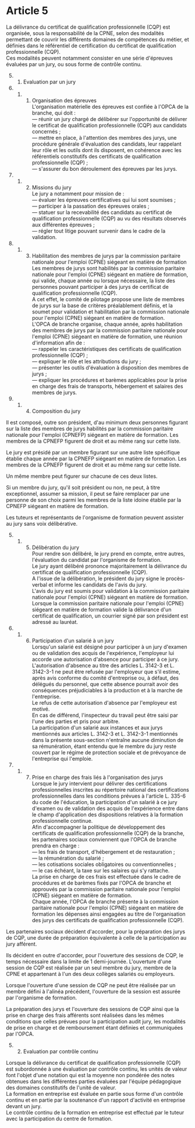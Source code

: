# Article 5

La délivrance du certificat de qualification professionnelle (CQP) est organisée, sous la responsabilité de la CPNE, selon des modalités permettant de couvrir les différents domaines de compétences du métier, et définies dans le référentiel de certification du certificat de qualification professionnelle (CQP).   
Ces modalités peuvent notamment consister en une série d'épreuves évaluées par un jury, ou sous forme de contrôle continu. 

5. 1. Evaluation par un jury 

5. 1. 1. Organisation des épreuves   
L'organisation matérielle des épreuves est confiée à l'OPCA de la branche, qui doit :   
― réunir un jury chargé de délibérer sur l'opportunité de délivrer le certificat de qualification professionnelle (CQP) aux candidats concernés ;   
― mettre en place, à l'attention des membres des jurys, une procédure générale d'évaluation des candidats, leur rappelant leur rôle et les outils dont ils disposent, en cohérence avec les référentiels constitutifs des certificats de qualification professionnelle (CQP) ;   
― s'assurer du bon déroulement des épreuves par les jurys.   
5. 1. 2. Missions du jury   
Le jury a notamment pour mission de :   
― évaluer les épreuves certificatives qui lui sont soumises ;   
― participer à la passation des épreuves orales ;   
― statuer sur la recevabilité des candidats au certificat de qualification professionnelle (CQP) au vu des résultats observés aux différentes épreuves ;   
― régler tout litige pouvant survenir dans le cadre de la validation.   
5. 1. 3. Habilitation des membres de jurys par la commission paritaire nationale pour l'emploi (CPNE) siégeant en matière de formation   
Les membres de jurys sont habilités par la commission paritaire nationale pour l'emploi (CPNE) siégeant en matière de formation, qui valide, chaque année ou lorsque nécessaire, la liste des personnes pouvant participer à des jurys de certificat de qualification professionnelle (CQP).  
A cet effet, le comité de pilotage propose une liste de membres de jurys sur la base de critères préalablement définis, et la soumet pour validation et habilitation par la commission nationale pour l'emploi (CPNE) siégeant en matière de formation.  
L'OPCA de branche organise, chaque année, après habilitation des membres de jurys par la commission paritaire nationale pour l'emploi (CPNE) siégeant en matière de formation, une réunion d'information afin de :   
― rappeler les caractéristiques des certificats de qualification professionnelle (CQP) ;   
― expliquer le rôle et les attributions du jury ;   
― présenter les outils d'évaluation à disposition des membres de jurys ;   
― expliquer les procédures et barèmes applicables pour la prise en charge des frais de transports, hébergement et salaires des membres de jurys.   
5. 1. 4. Composition du jury 

Il est composé, outre son président, d'au minimum deux personnes figurant sur la liste des membres de jurys habilités par la commission paritaire nationale pour l'emploi (CPNEFP) siégeant en matière de formation. Les membres de la CPNEFP figurent de droit et au même rang sur cette liste. 

Le jury est présidé par un membre figurant sur une autre liste spécifique établie chaque année par la CPNEFP siégeant en matière de formation. Les membres de la CPNEFP figurent de droit et au même rang sur cette liste. 

Un même membre peut figurer sur chacune de ces deux listes. 

Si un membre du jury, qu'il soit président ou non, ne peut, à titre exceptionnel, assumer sa mission, il peut se faire remplacer par une personne de son choix parmi les membres de la liste idoine établie par la CPNEFP siégeant en matière de formation. 

Les tuteurs et représentants de l'organisme de formation peuvent assister au jury sans voix délibérative. 

5. 1. 5. Délibération du jury   
Pour rendre son délibéré, le jury prend en compte, entre autres, l'évaluation du candidat par l'organisme de formation.   
Le jury ayant délibéré prononce majoritairement la délivrance du certificat de qualification professionnelle (CQP).  
A l'issue de la délibération, le président du jury signe le procès-verbal et informe les candidats de l'avis du jury.  
L'avis du jury est soumis pour validation à la commission paritaire nationale pour l'emploi (CPNE) siégeant en matière de formation.   
Lorsque la commission paritaire nationale pour l'emploi (CPNE) siégeant en matière de formation valide la délivrance d'un certificat de qualification, un courrier signé par son président est adressé au lauréat.   
5. 1. 6. Participation d'un salarié à un jury   
Lorsqu'un salarié est désigné pour participer à un jury d'examen ou de validation des acquis de l'expérience, l'employeur lui accorde une autorisation d'absence pour participer à ce jury.  
L'autorisation d'absence au titre des articles L. 3142-3 et L. 3142-3-1 ne peut être refusée par l'employeur que s'il estime, après avis conforme du comité d'entreprise ou, à défaut, des délégués du personnel, que cette absence pourrait avoir des conséquences préjudiciables à la production et à la marche de l'entreprise.   
Le refus de cette autorisation d'absence par l'employeur est motivé.   
En cas de différend, l'inspecteur du travail peut être saisi par l'une des parties et pris pour arbitre.   
La participation d'un salarié aux instances et aux jurys mentionnés aux articles L. 3142-3 et L. 3142-3-1 mentionnés dans la présente sous-section n'entraîne aucune diminution de sa rémunération, étant entendu que le membre du jury reste couvert par le régime de protection sociale et de prévoyance de l'entreprise qui l'emploie.   
5. 1. 7. Prise en charge des frais liés à l'organisation des jurys   
Lorsque le jury intervient pour délivrer des certifications professionnelles inscrites au répertoire national des certifications professionnelles dans les conditions prévues à l'article L. 335-6 du code de l'éducation, la participation d'un salarié à ce jury d'examen ou de validation des acquis de l'expérience entre dans le champ d'application des dispositions relatives à la formation professionnelle continue.   
Afin d'accompagner la politique de développement des certificats de qualification professionnelle (CQP) de la branche, les partenaires sociaux conviennent que l'OPCA de branche prendra en charge :   
― les frais de transport, d'hébergement et de restauration ;   
― la rémunération du salarié ;   
― les cotisations sociales obligatoires ou conventionnelles ;   
― le cas échéant, la taxe sur les salaires qui s'y rattache.   
La prise en charge de ces frais est effectuée dans le cadre de procédures et de barèmes fixés par l'OPCA de branche et approuvés par la commission paritaire nationale pour l'emploi (CPNE) siégeant en matière de formation.   
Chaque année, l'OPCA de branche présente à la commission paritaire nationale pour l'emploi (CPNE) siégeant en matière de formation les dépenses ainsi engagées au titre de l'organisation des jurys des certificats de qualification professionnelle (CQP). 

Les partenaires sociaux décident d'accorder, pour la préparation des jurys de CQP, une durée de préparation équivalente à celle de la participation au jury afférent. 

Ils décident en outre d'accorder, pour l'ouverture des sessions de CQP, le temps nécessaire dans la limite de 1 demi-journée. L'ouverture d'une session de CQP est réalisée par un seul membre du jury, membre de la CPNE et appartenant à l'un des deux collèges salariés ou employeurs. 

Lorsque l'ouverture d'une session de CQP ne peut être réalisée par un membre défini à l'alinéa précédent, l'ouverture de la session est assurée par l'organisme de formation. 

La préparation des jurys et l'ouverture des sessions de CQP ainsi que la prise en charge des frais afférents sont réalisées dans les mêmes conditions que celles prévues pour la participation audit jury, les modalités de prise en charge et de remboursement étant définies et communiquées par l'OPCA. 

5. 2. Evaluation par contrôle continu 

Lorsque la délivrance du certificat de qualification professionnelle (CQP) est subordonnée à une évaluation par contrôle continu, les unités de valeur font l'objet d'une notation qui est la moyenne non pondérée des notes obtenues dans les différentes parties évaluées par l'équipe pédagogique des domaines constitutifs de l'unité de valeur.   
La formation en entreprise est évaluée en partie sous forme d'un contrôle continu et en partie par la soutenance d'un rapport d'activité en entreprise devant un jury.   
Le contrôle continu de la formation en entreprise est effectué par le tuteur avec la participation du centre de formation.

  

